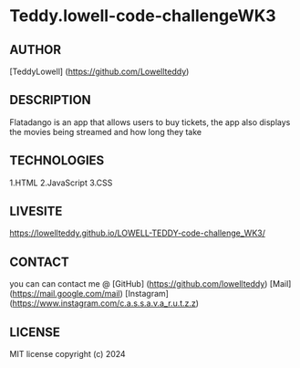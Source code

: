 # Teddy.lowell-code-challengeWK3

## AUTHOR
[TeddyLowell] (https://github.com/Lowellteddy)

## DESCRIPTION
Flatadango is an app that allows users to buy tickets, the app also displays the movies being streamed and how long they take 

## TECHNOLOGIES
1.HTML
2.JavaScript
3.CSS

## LIVESITE
https://lowellteddy.github.io/LOWELL-TEDDY-code-challenge_WK3/

## CONTACT
 you can can contact me @
 [GitHub] (https://github.com/lowellteddy)
  [Mail]   (https://mail.google.com/mail)
   [Instagram] (https://www.instagram.com/c.a.s.s.a.v.a_r.u.t.z.z)

## LICENSE
MIT license
copyright (c)   2024
